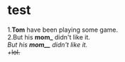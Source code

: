 # test

1.**Tom** have been playing some game.  
2.But his **mom_** didn't like it.  
*But his **mom__** didn't like it.  
+*~~lol.~~
